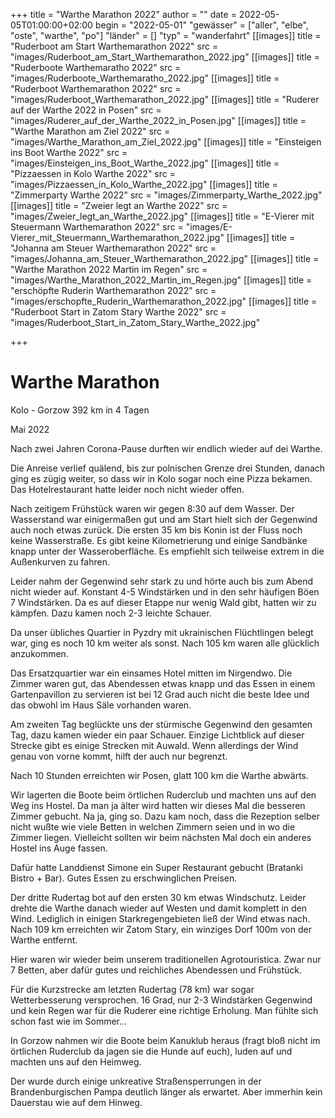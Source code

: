 +++
title = "Warthe Marathon 2022"
author = ""
date = 2022-05-05T01:00:00+02:00
begin = "2022-05-01"
"gewässer" = ["aller", "elbe", "oste", "warthe", "po"]
"länder" = []
"typ" = "wanderfahrt"
[[images]]
title = "Ruderboot am Start Warthemarathon 2022"
src = "images/Ruderboot_am_Start_Warthemarathon_2022.jpg"
[[images]]
title = "Ruderboote Warthemaratho 2022"
src = "images/Ruderboote_Warthemaratho_2022.jpg"
[[images]]
title = "Ruderboot Warthemarathon 2022"
src = "images/Ruderboot_Warthemarathon_2022.jpg"
[[images]]
title = "Ruderer auf der Warthe 2022 in Posen"
src = "images/Ruderer_auf_der_Warthe_2022_in_Posen.jpg"
[[images]]
title = "Warthe Marathon am Ziel 2022"
src = "images/Warthe_Marathon_am_Ziel_2022.jpg"
[[images]]
title = "Einsteigen ins Boot Warthe 2022"
src = "images/Einsteigen_ins_Boot_Warthe_2022.jpg"
[[images]]
title = "Pizzaessen in Kolo Warthe 2022"
src = "images/Pizzaessen_in_Kolo_Warthe_2022.jpg"
[[images]]
title = "Zimmerparty Warthe 2022"
src = "images/Zimmerparty_Warthe_2022.jpg"
[[images]]
title = "Zweier legt an Warthe 2022"
src = "images/Zweier_legt_an_Warthe_2022.jpg"
[[images]]
title = "E-Vierer mit Steuermann Warthemarathon 2022"
src = "images/E-Vierer_mit_Steuermann_Warthemarathon_2022.jpg"
[[images]]
title = "Johanna am Steuer Warthemarathon 2022"
src = "images/Johanna_am_Steuer_Warthemarathon_2022.jpg"
[[images]]
title = "Warthe Marathon 2022 Martin im Regen"
src = "images/Warthe_Marathon_2022_Martin_im_Regen.jpg"
[[images]]
title = "erschöpfte Ruderin Warthemarathon 2022"
src = "images/erschopfte_Ruderin_Warthemarathon_2022.jpg"
[[images]]
title = "Ruderboot Start in Zatom Stary Warthe 2022"
src = "images/Ruderboot_Start_in_Zatom_Stary_Warthe_2022.jpg"

+++

# Warthe Marathon


Kolo - Gorzow 392 km in 4 Tagen

Mai 2022

Nach zwei Jahren Corona-Pause durften wir endlich wieder auf dei Warthe.

Die Anreise verlief quälend, bis zur polnischen Grenze drei Stunden, danach ging es zügig weiter, so dass wir in Kolo sogar noch eine Pizza bekamen. Das Hotelrestaurant hatte leider noch nicht wieder offen.

Nach zeitigem Frühstück waren wir gegen 8:30 auf dem Wasser. Der Wasserstand war einigermaßen gut und am Start hielt sich der Gegenwind auch noch etwas zurück. Die ersten 35 km bis Konin ist der Fluss noch keine Wasserstraße. Es gibt keine Kilometrierung und einige Sandbänke knapp unter der Wasseroberfläche. Es empfiehlt sich teilweise extrem in die Außenkurven zu fahren.

Leider nahm der Gegenwind sehr stark zu und hörte auch bis zum Abend nicht wieder auf. Konstant 4-5 Windstärken und in den sehr häufigen Böen 7 Windstärken. Da es auf dieser Etappe nur wenig Wald gibt, hatten wir zu kämpfen. Dazu kamen noch 2-3 leichte Schauer.

Da unser übliches Quartier in Pyzdry mit ukrainischen Flüchtlingen belegt war, ging es noch 10 km weiter als sonst. Nach 105 km waren alle glücklich anzukommen.

Das Ersatzquartier war ein einsames Hotel mitten im Nirgendwo. Die Zimmer waren gut, das Abendessen etwas knapp und das Essen in einem Gartenpavillon zu servieren ist bei 12 Grad auch nicht die beste Idee und das obwohl im Haus Säle vorhanden waren.

Am zweiten Tag beglückte uns der stürmische Gegenwind den gesamten Tag, dazu kamen wieder ein paar Schauer. Einzige Lichtblick auf dieser Strecke gibt es einige Strecken mit Auwald. Wenn allerdings der Wind genau von vorne kommt, hilft der auch nur begrenzt.

Nach 10 Stunden erreichten wir Posen, glatt 100 km die Warthe abwärts.

Wir lagerten die Boote beim örtlichen Ruderclub und machten uns auf den Weg ins Hostel. Da man ja älter wird hatten wir dieses Mal die besseren Zimmer gebucht. Na ja, ging so. Dazu kam noch, dass die Rezeption selber nicht wußte wie viele Betten in welchen Zimmern seien und in wo die Zimmer liegen. Vielleicht sollten wir beim nächsten Mal doch ein anderes Hostel ins Auge fassen.

Dafür hatte Landdienst Simone ein Super Restaurant gebucht (Bratanki Bistro + Bar). Gutes Essen zu erschwinglichen Preisen.

Der dritte Rudertag bot auf den ersten 30 km etwas Windschutz. Leider drehte die Warthe danach wieder auf Westen und damit komplett in den Wind. Lediglich in einigen Starkregengebieten ließ der Wind etwas nach. Nach 109 km erreichten wir Zatom Stary, ein winziges Dorf 100m von der Warthe entfernt.

Hier waren wir wieder beim unserem traditionellen Agrotouristica. Zwar nur 7 Betten, aber dafür gutes und reichliches Abendessen und Frühstück.

Für die Kurzstrecke am letzten Rudertag (78 km) war sogar Wetterbesserung versprochen. 16 Grad, nur 2-3 Windstärken Gegenwind und kein Regen war für die Ruderer eine richtige Erholung. Man fühlte sich schon fast wie im Sommer...

In Gorzow nahmen wir die Boote beim Kanuklub heraus (fragt bloß nicht im örtlichen Ruderclub da jagen sie die Hunde auf euch), luden auf und machten uns auf den Heimweg.

Der wurde durch einige unkreative Straßensperrungen in der Brandenburgischen Pampa deutlich länger als erwartet. Aber immerhin kein Dauerstau wie auf dem Hinweg.